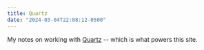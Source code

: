 ```yaml
---
title: Quartz
date: "2024-03-04T22:08:12-0500"
---
```


My notes on working with [Quartz][1] -- which is what powers this site.

[1]: https://quartz.jzhao.xyz
